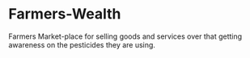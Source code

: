 # Farmers-Wealth
Farmers Market-place for selling goods and services over that getting awareness on the pesticides they are using.
